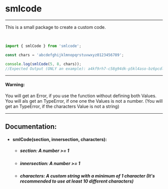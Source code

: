 # smlcode

---

This is a small package to create a custom code.

<br>

```ts
import { smlCode } from 'smlcode';

const chars = 'abcdefghijklmnopqrstuvwxyz0123456789';

console.log(smlCode(5, 8, chars));
//Expected Output (ONLY an example): a4kf9rh7-c58g94dk-p5kl4aso-bz6pcdlt-1qu5dk2c
```

---

#### Warning:

You will get an Error, if you use the function without defining both Values.
You will als get an TypeError, if one one the Values is not a number. (You will get an TypeError, if the characters Value is not a string)

---

## Documentation:

- #### smlCode(section, innersection, characters):
    - ##### section: A number >= 1
    - ##### innersection: A number >= 1
    - ##### characters: A custom string with a minimum of 1 character (It's recommended to use at least 10 different characters)